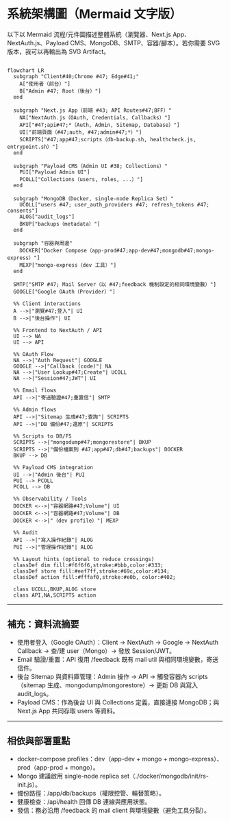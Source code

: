 # 系統架構圖（Mermaid 文字版）

以下以 Mermaid 流程/元件圖描述整體系統（瀏覽器、Next.js App、NextAuth.js、Payload CMS、MongoDB、SMTP、容器/腳本）。若你需要 SVG 版本，我可以再輸出為 SVG Artifact。

```mermaid

flowchart LR
  subgraph "Client#40;Chrome #47; Edge#41;"
    A["使用者（前台）"]
    B["Admin #47; Root（後台）"]
  end

  subgraph "Next.js App（前端 #43; API Routes#47;BFF）"
    NA["NextAuth.js（OAuth, Credentials, Callbacks）"]
    API["#47;api#47;*（Auth, Admin, Sitemap, Database）"]
    UI["前端頁面（#47;auth, #47;admin#47;*）"]
    SCRIPTS["#47;app#47;scripts（db-backup.sh, healthcheck.js, entrypoint.sh）"]
  end

  subgraph "Payload CMS（Admin UI #38; Collections）"
    PUI["Payload Admin UI"]
    PCOLL["Collections（users, roles, ...）"]
  end

  subgraph "MongoDB（Docker, single-node Replica Set）"
    UCOLL["users #47; user_auth_providers #47; refresh_tokens #47; consents"]
    ALOG["audit_logs"]
    BKUP["backups（metadata）"]
  end

  subgraph "容器與周邊"
    DOCKER["Docker Compose（app-prod#47;app-dev#47;mongodb#47;mongo-express）"]
    MEXP["mongo-express（dev 工具）"]
  end

  SMTP["SMTP #47; Mail Server（以 #47;feedback 機制設定的相同環境變數）"]
  GOOGLE["Google OAuth（Provider）"]

  %% Client interactions
  A -->|"瀏覽#47;登入"| UI
  B -->|"後台操作"| UI

  %% Frontend to NextAuth / API
  UI --> NA
  UI --> API

  %% OAuth Flow
  NA -->|"Auth Request"| GOOGLE
  GOOGLE -->|"Callback (code)"| NA
  NA -->|"User Lookup#47;Create"| UCOLL
  NA -->|"Session#47;JWT"| UI

  %% Email flows
  API -->|"寄送驗證#47;重置信"| SMTP

  %% Admin flows
  API -->|"Sitemap 生成#47;查詢"| SCRIPTS
  API -->|"DB 備份#47;還原"| SCRIPTS

  %% Scripts to DB/FS
  SCRIPTS -->|"mongodump#47;mongorestore"| BKUP
  SCRIPTS -->|"備份檔案到 #47;app#47;db#47;backups"| DOCKER
  BKUP --> DB

  %% Payload CMS integration
  UI -->|"Admin 後台"| PUI
  PUI --> PCOLL
  PCOLL --> DB

  %% Observability / Tools
  DOCKER <-->|"容器網路#47;Volume"| UI
  DOCKER <-->|"容器網路#47;Volume"| DB
  DOCKER <-->|"（dev profile）"| MEXP

  %% Audit
  API -->|"寫入操作紀錄"| ALOG
  PUI -->|"管理操作紀錄"| ALOG

  %% Layout hints (optional to reduce crossings)
  classDef dim fill:#f6f6f6,stroke:#bbb,color:#333;
  classDef store fill:#eef7ff,stroke:#69c,color:#134;
  classDef action fill:#fffaf0,stroke:#e0b, color:#402;

  class UCOLL,BKUP,ALOG store
  class API,NA,SCRIPTS action
```

---

## 補充：資料流摘要

- 使用者登入（Google OAuth）：Client → NextAuth → Google → NextAuth Callback → 查/建 user（Mongo）→ 發放 Session/JWT。
- Email 驗證/重置：API 復用 /feedback 既有 mail util 與相同環境變數，寄送信件。
- 後台 Sitemap 與資料庫管理：Admin 操作 → API → 觸發容器內 scripts（sitemap 生成、mongodump/mongorestore）→ 更新 DB 與寫入 audit_logs。
- Payload CMS：作為後台 UI 與 Collections 定義，直接連接 MongoDB；與 Next.js App 共同存取 users 等資料。

---

## 相依與部署重點

- docker-compose profiles：dev（app-dev + mongo + mongo-express）、prod（app-prod + mongo）。
- Mongo 建議啟用 single-node replica set（./docker/mongodb/init/rs-init.js）。
- 備份路徑：/app/db/backups（權限控管、輪替策略）。
- 健康檢查：/api/health 回傳 DB 連線與應用狀態。
- 發信：務必沿用 /feedback 的 mail client 與環境變數（避免工具分裂）。
